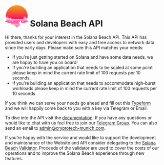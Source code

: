 

# <img src="solanabeach.svg" height="70px"> Solana Beach API

Hi there, thanks for your interest in the Solana Beach API.
This API has provided users and developers with easy and free access to network data since the early days.
Please make sure this API matches your needs:
- If you're just getting started on Solana and have some data needs, we are happy to have you on board!
- If you're building an application that needs to be scaled at some point please keep in mind the current rate limit of 100 requests per 10 seconds.
- If you're building an application that needs to accommodate high-burst workloads please keep in mind the current rate limit of 100 requests per 10 seconds.

If you think we can serve your needs go ahead and fill out this [Typeform](https://solanabeach.typeform.com/to/FYhRvn21) and we will happily come back to you with a key via Telegram or Email. 

To dive into the API visit the [documentation](https://app.swaggerhub.com/apis-docs/V2261/solanabeach-backend_api/0.0.1). If you have any questions or would like to chat with us feel free to join our [Telegram Group](https://t.me/+UW04VHylcMdlZmUy). You can also send an email to admin@cryptotech-munich.com.

If you're happy with the service and would like to support the development and maintenance of the Website and API consider delegating to the [Solana Beach Validator](https://solanabeach.io/validator/BeachiopjxQxL7CaHNSZsynApiZCKx9QFVtcWNz3jDBo). Proceeds of the validator are used to cover the costs of our operations and to improve the Solana Beach experience through new features.
